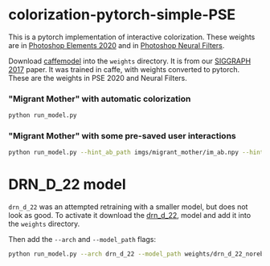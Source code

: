 # colorization-pytorch-simple-PSE

This is a pytorch implementation of interactive colorization. These weights are in [Photoshop Elements 2020](http://video.tv.adobe.com/v/28291) and in [Photoshop Neural Filters](https://www.youtube.com/watch?v=iJs_nqu8P08).

Download [caffemodel](https://adobe-my.sharepoint.com/personal/rizhang_adobe_com/_layouts/15/guestaccess.aspx?guestaccesstoken=%2FgYfjXcZyCI4LOa%2B%2FHQrNTIH7m6gZooZBvrmmEjmmjc%3D&docid=2_0c3194addb7254cceb54c4dcca53adc53&rev=1&e=M94V1G) into the `weights` directory. It is from our [SIGGRAPH 2017](https://richzhang.github.io/ideepcolor/) paper. It was trained in caffe, with weights converted to pytorch. These are the weights in PSE 2020 and Neural Filters.

### "Migrant Mother" with automatic colorization

```bash
python run_model.py
```

### "Migrant Mother" with some pre-saved user interactions

```bash
python run_model.py --hint_ab_path imgs/migrant_mother/im_ab.npy --hint_mask_path imgs/migrant_mother/im_mask.npy
```

# DRN_D_22 model

`drn_d_22` was an attempted retraining with a smaller model, but does not look as good. To activate it download the [drn_d_22](https://adobe-my.sharepoint.com/personal/rizhang_adobe_com/_layouts/15/guestaccess.aspx?guestaccesstoken=JGrVwgOjq2efK9%2FT1r2jyC0WZFMErSoE%2FQLzF1QDKT0%3D&docid=2_0c81bc71866df4cbcbff6337bcb54c46d&rev=1&e=M5GHRS), model and add it into the `weights` directory.

Then add the `--arch` and `--model_path` flags:

```bash
python run_model.py --arch drn_d_22 --model_path weights/drn_d_22_norebal_ep150.pth
```

